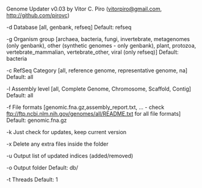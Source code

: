 Genome Updater v0.03 by Vitor C. Piro (vitorpiro@gmail.com, http://github.com/pirovc)

 -d Database [all, genbank, refseq]
        Default: refseq
		
 -g Organism group [archaea, bacteria, fungi, invertebrate, metagenomes (only genbank), other (synthetic genomes - only genbank), plant, protozoa, vertebrate_mammalian, vertebrate_other, viral (only refseq)]
        Default: bacteria
		
 -c RefSeq Category [all, reference genome, representative genome, na]
        Default: all
		
 -l Assembly level [all, Complete Genome, Chromosome, Scaffold, Contig]
        Default: all
		
 -f File formats [genomic.fna.gz,assembly_report.txt, ... - check ftp://ftp.ncbi.nlm.nih.gov/genomes/all/README.txt for all file formats]
        Default: genomic.fna.gz
		
 -k Just check for updates, keep current version
 
 -x Delete any extra files inside the folder
 
 -u Output list of updated indices (added/removed)
 
 -o Output folder
        Default: db/
		
 -t Threads
        Default: 1
		
